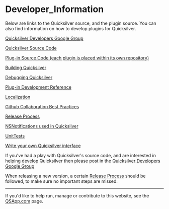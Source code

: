# Developer\_Information

Below are links to the Quicksilver source, and the plugin source. You can also find information on how to develop plugins for Quicksilver.

[Quicksilver Developers Google Group](http://groups.google.com/group/quicksilver---development)

[Quicksilver Source Code](https://github.com/quicksilver/Quicksilver)

[Plug-in Source Code (each plugin is placed within its own repository)](https://github.com/quicksilver/)

[Building Quicksilver](Building\_Quicksilver/)

[Debugging Quicksilver](Debugging\_Quicksilver/)

[Plug-in Development Reference](https://github.com/quicksilver/PluginDevelopmentReference/blob/master/QuicksilverPlug-inReference.md)

[Localization](Localization/)

[Github Collaboration Best Practices](Github/)

[Release Process](https://docs.qsapp.com/documentation/Release\_Process)

[NSNotifications used in Quicksilver](Notifications/)

[UnitTests](UnitTests/)

[Write your own Quicksilver interface](https://web.archive.org/web/20111206165104/http://lipidity.com/apple/quicksilver-interface-tutorial)

If you've had a play with Quicksilver's source code, and are interested in helping develop Quicksilver then please post in the [Quicksilver Developers Google Group](http://groups.google.com/group/quicksilver---development)

When releasing a new version, a certain [Release Process](Release\_Process/) should be followed, to make sure no important steps are missed.

***

If you'd like to help run, manage or contribute to this website, see the [QSApp.com](QSApp.com) page.
